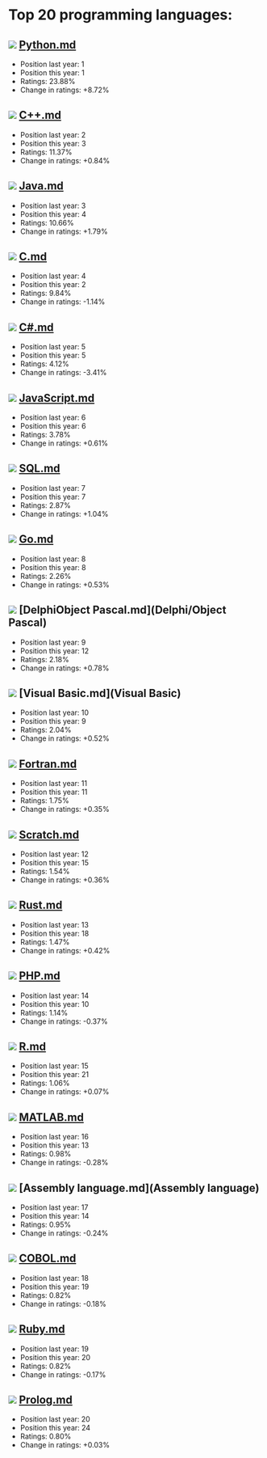 # Top 20 programming languages:
## ![](https://www.tiobe.com//wp-content/themes/tiobe/tiobe-index/images/Python.png) [Python.md](Python)
- Position last year: 1
- Position this year: 1
- Ratings: 23.88%
- Change in ratings: +8.72%
## ![](https://www.tiobe.com//wp-content/themes/tiobe/tiobe-index/images/C__.png) [C++.md](C++)
- Position last year: 2
- Position this year: 3
- Ratings: 11.37%
- Change in ratings: +0.84%
## ![](https://www.tiobe.com//wp-content/themes/tiobe/tiobe-index/images/Java.png) [Java.md](Java)
- Position last year: 3
- Position this year: 4
- Ratings: 10.66%
- Change in ratings: +1.79%
## ![](https://www.tiobe.com//wp-content/themes/tiobe/tiobe-index/images/C.png) [C.md](C)
- Position last year: 4
- Position this year: 2
- Ratings: 9.84%
- Change in ratings: -1.14%
## ![](https://www.tiobe.com//wp-content/themes/tiobe/tiobe-index/images/C_.png) [C#.md](C#)
- Position last year: 5
- Position this year: 5
- Ratings: 4.12%
- Change in ratings: -3.41%
## ![](https://www.tiobe.com//wp-content/themes/tiobe/tiobe-index/images/JavaScript.png) [JavaScript.md](JavaScript)
- Position last year: 6
- Position this year: 6
- Ratings: 3.78%
- Change in ratings: +0.61%
## ![](https://www.tiobe.com//wp-content/themes/tiobe/tiobe-index/images/SQL.png) [SQL.md](SQL)
- Position last year: 7
- Position this year: 7
- Ratings: 2.87%
- Change in ratings: +1.04%
## ![](https://www.tiobe.com//wp-content/themes/tiobe/tiobe-index/images/Go.png) [Go.md](Go)
- Position last year: 8
- Position this year: 8
- Ratings: 2.26%
- Change in ratings: +0.53%
## ![](https://www.tiobe.com//wp-content/themes/tiobe/tiobe-index/images/Delphi_Object_Pascal.png) [DelphiObject Pascal.md](Delphi/Object Pascal)
- Position last year: 9
- Position this year: 12
- Ratings: 2.18%
- Change in ratings: +0.78%
## ![](https://www.tiobe.com//wp-content/themes/tiobe/tiobe-index/images/Visual_Basic.png) [Visual Basic.md](Visual Basic)
- Position last year: 10
- Position this year: 9
- Ratings: 2.04%
- Change in ratings: +0.52%
## ![](https://www.tiobe.com//wp-content/themes/tiobe/tiobe-index/images/Fortran.png) [Fortran.md](Fortran)
- Position last year: 11
- Position this year: 11
- Ratings: 1.75%
- Change in ratings: +0.35%
## ![](https://www.tiobe.com//wp-content/themes/tiobe/tiobe-index/images/Scratch.png) [Scratch.md](Scratch)
- Position last year: 12
- Position this year: 15
- Ratings: 1.54%
- Change in ratings: +0.36%
## ![](https://www.tiobe.com//wp-content/themes/tiobe/tiobe-index/images/Rust.png) [Rust.md](Rust)
- Position last year: 13
- Position this year: 18
- Ratings: 1.47%
- Change in ratings: +0.42%
## ![](https://www.tiobe.com//wp-content/themes/tiobe/tiobe-index/images/PHP.png) [PHP.md](PHP)
- Position last year: 14
- Position this year: 10
- Ratings: 1.14%
- Change in ratings: -0.37%
## ![](https://www.tiobe.com//wp-content/themes/tiobe/tiobe-index/images/R.png) [R.md](R)
- Position last year: 15
- Position this year: 21
- Ratings: 1.06%
- Change in ratings: +0.07%
## ![](https://www.tiobe.com//wp-content/themes/tiobe/tiobe-index/images/MATLAB.png) [MATLAB.md](MATLAB)
- Position last year: 16
- Position this year: 13
- Ratings: 0.98%
- Change in ratings: -0.28%
## ![](https://www.tiobe.com//wp-content/themes/tiobe/tiobe-index/images/Assembly_language.png) [Assembly language.md](Assembly language)
- Position last year: 17
- Position this year: 14
- Ratings: 0.95%
- Change in ratings: -0.24%
## ![](https://www.tiobe.com//wp-content/themes/tiobe/tiobe-index/images/COBOL.png) [COBOL.md](COBOL)
- Position last year: 18
- Position this year: 19
- Ratings: 0.82%
- Change in ratings: -0.18%
## ![](https://www.tiobe.com//wp-content/themes/tiobe/tiobe-index/images/Ruby.png) [Ruby.md](Ruby)
- Position last year: 19
- Position this year: 20
- Ratings: 0.82%
- Change in ratings: -0.17%
## ![](https://www.tiobe.com//wp-content/themes/tiobe/tiobe-index/images/Prolog.png) [Prolog.md](Prolog)
- Position last year: 20
- Position this year: 24
- Ratings: 0.80%
- Change in ratings: +0.03%
